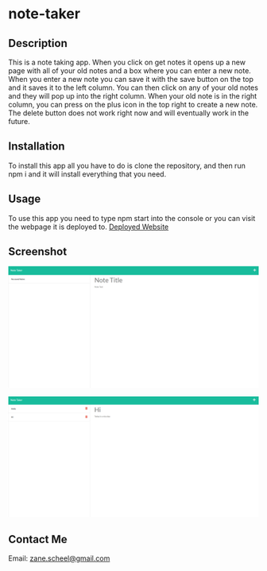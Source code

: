 # note-taker

## Description

This is a note taking app. When you click on get notes it opens up a new page with all of your old notes and a box where you can enter a new note. When you enter a new note you can save it with the save button on the top and it saves it to the left column. You can then click on any of your old notes and they will pop up into the right column. When your old note is in the right column, you can press on the plus icon in the top right to create a new note. The delete button does not work right now and will eventually work in the future.

## Installation

To install this app all you have to do is clone the repository, and then run npm i and it will install everything that you need.

## Usage 

To use this app you need to type npm start into the console or you can visit the webpage it is deployed to.
[Deployed Website](https://obscure-crag-10516.herokuapp.com/notes)

## Screenshot

![Screenshot of page without notes](./assets/images/screenshot-1.png)

![Screenshot of notes with page](./assets/images/screenshot-2.png)

## Contact Me

Email: zane.scheel@gmail.com